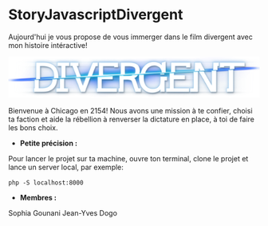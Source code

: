 
# StoryJavascriptDivergent

Aujourd'hui je vous propose de vous immerger dans le film divergent avec mon histoire intéractive!

![alttext](https://github.com/SophiiaG/StoryJavascriptDivergente/blob/master/img/logo.png)

Bienvenue à Chicago en 2154! Nous avons une mission à te confier, choisi ta faction et aide la rébellion à renverser la dictature en place, à toi de faire les bons choix.

* __Petite précision :__

Pour lancer le projet sur ta machine, ouvre ton terminal, clone le projet et lance un server local, par exemple:

```
php -S localhost:8000
```

* __Membres :__


Sophia Gounani
Jean-Yves Dogo 
